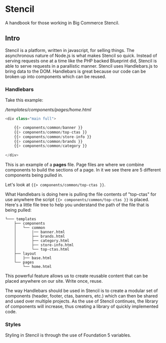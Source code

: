 # Stencil
A handbook for those working in Big Commerce Stencil.

## Intro
Stencil is a platform, written in javascript, for selling things. The asynchronous nature of Node.js is what makes 
Stencil so quick. Instead of serving requests one at a time like the PHP backed Blueprint did, Stencil is able to serve requests in a parallistic manner. Stencil uses Handlebars.js to bring data to the DOM. Handlebars is great because our code can be broken up into components which can be reused.

### Handlebars
Take this example:

*/templates/components/pages/home.html*

```javascript
<div class="main full">

    {{> components/common/banner }}
    {{> components/common/top-ctas }}
    {{> components/common/store-info }}
    {{> components/common/brands }}
    {{> components/common/category }}
    
</div>
```

This is an example of a **pages** file. Page files are where we combine components to build the sections of a page. In it we see there are 5 different components being pulled in. 

Let's look at `{{> components/common/top-ctas }}`.

What Handlebars is doing here is pulling the file contents of "top-ctas" for use anywhere the script 
`{{> components/common/top-ctas }}` is placed. Here's a little file tree to help you understand the path of the file that is being pulled:

```
└─── templates
    ├── components
    │   └── common
    │   	|── banner.html
    │   	├── brands.html
    │   	├── category.html
    │   	├── store-info.html
    │   	└── top-ctas.html
    ├── layout
    │   ├── base.html
    └── pages
        └── home.html

```
This powerful feature allows us to create reusable content that can be placed anywhere on our site. Write once, reuse.

The way Handlebars should be used in Stencil is to create a modular set of components (header, footer, ctas, banners, etc.) which can then be shared and used over multiple projects. As the use of Stencil continues, the library of components will increase, thus creating a library of quickly implemented code.

### Styles

Styling in Stencil is through the use of Foundation 5 variables.  
